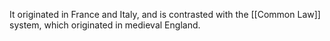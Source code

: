 It originated in France and Italy, and is contrasted with the [[Common Law]] system, which originated in medieval England.